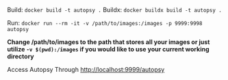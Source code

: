 Build:  `docker build -t autopsy .`
Buildx: `docker buildx build -t autopsy .`

Run: `docker run --rm -it -v /path/to/images:/images -p 9999:9998 autopsy`

**Change /path/to/images to the path that stores all your images or just utilize `-v $(pwd):/images` if you would like to use your current working directory**

Access Autopsy Through [http://localhost:9999/autopsy](http://localhost:9999/autopsy)
